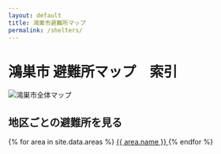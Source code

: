 ```yaml
---
layout: default
title: 鴻巣市避難所マップ
permalink: /shelters/
---
```


# 鴻巣市 避難所マップ　索引

<img src="/shelters/map/1_zentai.avif" alt="鴻巣市全体マップ" />

## 地区ごとの避難所を見る

<div class="area-buttons">
  {% for area in site.data.areas %}
    <a href="/shelters/areas/{{ area.slug }}/" class="area-btn" style="background-color: {{ area.color }};">
      {{ area.name }}
    </a>
  {% endfor %}
</div>
